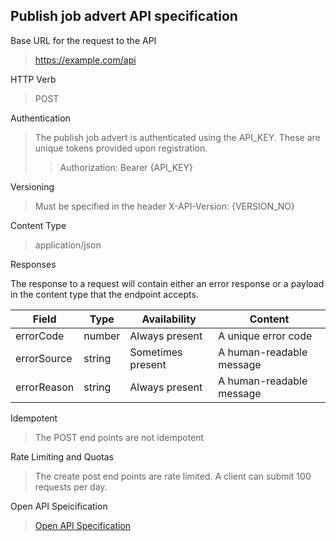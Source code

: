 ## Publish job advert API specification

Base URL for the request to the API

> https://example.com/api

HTTP Verb

> POST

Authentication

> The publish job advert is authenticated using the API_KEY. These are unique tokens provided upon registration.
>> Authorization: Bearer {API_KEY}

Versioning

> Must be specified in the header X-API-Version: {VERSION_NO}

Content Type

> application/json

Responses

The response to a request will contain either an error response or a payload in the content type that the endpoint accepts.

| Field         | Type    |  Availability     |  Content                 |
| ------------- | ------- | ----------------- | ------------------------ |
| errorCode     | number  | Always present    | A unique error code      |
| errorSource   | string  | Sometimes present | A human-readable message |
| errorReason   | string  | Always present    | A human-readable message |

Idempotent

> The POST end points are not idempotent

Rate Limiting and Quotas

> The create post end points are rate limited. A client can submit 100 requests per day.

Open API Speicification

> [Open API Specification](./open-api-specification.json)